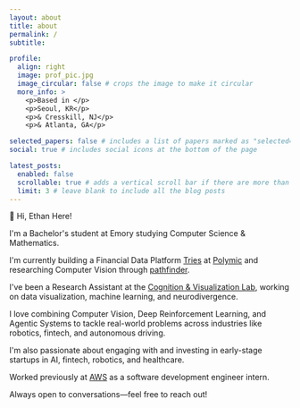 ```yaml
---
layout: about
title: about
permalink: /
subtitle:

profile:
  align: right
  image: prof_pic.jpg
  image_circular: false # crops the image to make it circular
  more_info: >
    <p>Based in </p>
    <p>Seoul, KR</p>
    <p>& Cresskill, NJ</p>
    <p>& Atlanta, GA</p>

selected_papers: false # includes a list of papers marked as "selected={true}"
social: true # includes social icons at the bottom of the page

latest_posts:
  enabled: false
  scrollable: true # adds a vertical scroll bar if there are more than 3 new posts items
  limit: 3 # leave blank to include all the blog posts
---
```


👋 Hi, Ethan Here!

I'm a Bachelor's student at Emory studying Computer Science & Mathematics.

I'm currently building a Financial Data Platform [Tries](https://github.com/polymic) at [Polymic](https://www.linkedin.com/company/polymic-tries/about/?viewAsMember=true) and researching Computer Vision through [pathfinder](https://github.com/ethansjpark/pathfinder-vision-robustness).

I've been a Research Assistant at the [Cognition & Visualization Lab](https://cav-lab.github.io/), working on data visualization, machine learning, and neurodivergence.

I love combining Computer Vision, Deep Reinforcement Learning, and Agentic Systems to tackle real-world problems across industries like robotics, fintech, and autonomous driving.

I'm also passionate about engaging with and investing in early-stage startups in AI, fintech, robotics, and healthcare.

Worked previously at [AWS](https://aws.amazon.com/) as a software development engineer intern.

Always open to conversations—feel free to reach out!
